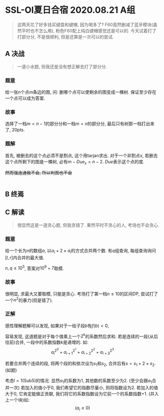# SSL-OI夏日合宿 2020.08.21 A组

> 这两天花了好多钱买键盘和键帽, 因为喝多了?
> F60竟然删减了蓝牙模块(虽然平时也不怎么用), 粉色F60配上纯白键帽感觉还是可以的.
> 今天试着打了打部分分, 不是很顺利, 但是还算是一次可以的尝试.

## A 决战

> 一道小水题, 但我还是没有想正解去打了部分分.

### 题意

给一张$n$个点$m$条边的图, 问: 删哪个点可以使剩余的图变成一棵树. 保证至少存在一个点可以成为答案.

### 故事

选择了一档$m=n-1$的部分分和一档$m=n$的部分分, 最后只有树那一档打出来了, 20pts.

### 题解

首先, 被删去的这个点必须不是割点, 这个用tarjan求出. 对于一个非割点$x$, 若删去这个点所剩下的图是一棵树, 必有$m-Due_x=n-2$. $Due$表示这个点的度.

~~然而强连通我不会, 所以判图也不会~~

``` cpp

```

## B 终焉

## C 解读

> 很显然这是一道贪心题, 但我贪错了. 果然平时不贪心的人, 考场也不会贪心.

### 题意

给一个长为$n$的数组$a$, 以$a_i+2\times a_i$的方式合并两个数.
有$q$组查询, 每组查询询问$[l,r]$内合并的最大值.

$n,q\leq10^5$, 答案对$10^9+7$取模.

### 故事

很明显, 求最大又要取模, 只能是贪心. 考场打了第一档$n\leq10$的区间DP, 尝试打了一个$n^2$的暴力(但是错了).

### 正解

感性理解题解可以发现, 如果对于一给子段$b$有$f(b)<0$, 

容易发现, 这道题是对于每个值乘上一个$2^k$的系数然后求和. 若是连续的一段(从后往前)合并, 一段中的系数指数$k$是递增的. 如:
$$a_{i}^{2^0}+a_{i+1}^{2^1}+a_{i+2}^{2^2}+a_{i+3}^{2^3}$$

若要合并两个连续的段, 将两个段的和依次设为$s_1$和$s_2$, 合并后有$s=s_1+2\times s_2$.(如题)

考虑$l=1$(Sub5)的情况. 显然$a_1$的系数为$1$, 其他数的系数至少为$2$. (至少会跟$a_1$合并一次)
若加入的值小于$0$, 我们希望它的指数尽量小, 则将指数设为$2$.
若加入的值大于$0$, 它肯定能做正贡献, 我们将它的系数指数设为它前一个的系数指数$+1$. (并入上一个块)如:
$$
  (a_i\geq0)
$$
